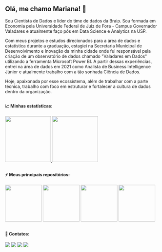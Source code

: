## Olá, me chamo Mariana! :cherry_blossom:

Sou Cientista de Dados e líder do time de dados da Braip. Sou formada em Economia pela Universidade Federal de Juiz de Fora - Campus Governador Valadares e atualmente faço pós em Data Science e Analytics na USP. 

Com meus projetos e estudos direcionados para a área de dados e estatística durante a graduação, estagiei na Secretaria Municipal de Desenvolvimento e Inovação da minha cidade onde fui responsável pela criação de um observatório de dados chamado "Valadares em Dados" utilizando a ferramenta Microsoft Power BI. A partir dessas experiências, entrei na área de dados em 2021 como Analista de Business Intelligence Júnior e atualmente trabalho com a tão sonhada Ciência de Dados. 

Hoje, apaixonada por esse ecossistema, além de trabalhar com a parte técnica, trabalho com foco em estruturar e fortalecer a cultura de dados dentro da organização.
##

#### 📈 Minhas estatísticas:
<div>
<a href="https://github.com/maricae">
  <img height="150em" src="https://github-readme-stats.vercel.app/api?username=maricae&show_icons=true&count_private=true&theme=panda"/>
  <img height="150em" src="https://github-readme-stats.vercel.app/api/top-langs/?username=maricae&layout=compact&langs_count=8&theme=panda"/>
</a>
</div>

## 
  
#### ⚡ Meus principais repositórios:
<a href="https://github.com/maricae/classificacao-produtos">
  <img height="120em" src="https://github-readme-stats.vercel.app/api/pin/?username=maricae&repo=classificacao-produtos&theme=panda" /></a>

<a href="https://github.com/maricae/remocao-outliers">
  <img height="120em" src="https://github-readme-stats.vercel.app/api/pin/?username=maricae&repo=remocao-outliers&theme=panda" /></a>

<a href="https://github.com/maricae/Clustering-R">
  <img height="120em" src="https://github-readme-stats.vercel.app/api/pin/?username=maricae&repo=Clustering-R&theme=panda" /></a>

<a href="https://github.com/karinnecristina/Engenharia_de_Dados">
  <img height="120em" src="https://github-readme-stats.vercel.app/api/pin/?username=maricae&repo=Data_ingestion_R&theme=panda" /></a>
  
##

#### 📲 Contatos:
<div>
  <a href="https://www.linkedin.com/in/mariana-caetano-vidal/" target="_blank">
    <img src="https://img.shields.io/badge/-LinkedIn-%230077B5?style=for-the-badge&logo=linkedin&logoColor=white" target="_blank"></a>
  <a href="https://medium.com/@maricae26" target="_blank">
    <img src="https://img.shields.io/badge/Medium-12100E?style=for-the-badge&logo=medium&logoColor=white" target="_blank"></a>
  <a href="https://www.kaggle.com/marianacaetano" target="_blank">
    <img src="https://img.shields.io/badge/Kaggle-20BEFF?style=for-the-badge&logo=Kaggle&logoColor=white" target="_blank"></a> 
  <a href="https://public.tableau.com/app/profile/mariana.caetano.vidal2657/vizzes" target="_blank">
    <img src="https://img.shields.io/badge/Tableau-E97627?style=for-the-badge&logo=Tableau&logoColor=white" target="_blank"></a> 
</div> 
